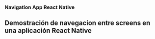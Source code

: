 ### Navigation App React Native

## Demostración de navegacion entre screens en una aplicación React Native
